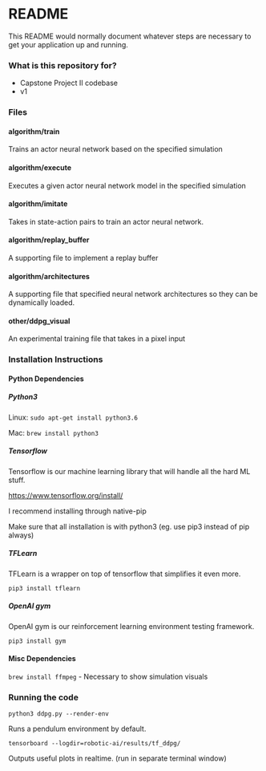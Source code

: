 # README #

This README would normally document whatever steps are necessary to get your application up and running.

### What is this repository for? ###

* Capstone Project II codebase
* v1

### Files ###

#### algorithm/train ####

Trains an actor neural network based on the specified simulation

#### algorithm/execute ####

Executes a given actor neural network model in the specified simulation

#### algorithm/imitate ####

Takes in state-action pairs to train an actor neural network.

#### algorithm/replay_buffer ####

A supporting file to implement a replay buffer

#### algorithm/architectures ####

A supporting file that specified neural network architectures so they can be dynamically loaded.

#### other/ddpg_visual ####

An experimental training file that takes in a pixel input

### Installation Instructions ###

#### Python Dependencies ####

##### Python3 #####
Linux: `sudo apt-get install python3.6`

Mac: `brew install python3`

##### Tensorflow #####

Tensorflow is our machine learning library that will handle all the hard ML stuff.

https://www.tensorflow.org/install/

I recommend installing through native-pip

Make sure that all installation is with python3 (eg. use pip3 instead of pip always)

##### TFLearn #####

TFLearn is a wrapper on top of tensorflow that simplifies it even more.

`pip3 install tflearn`

##### OpenAI gym #####

OpenAI gym is our reinforcement learning environment testing framework.

`pip3 install gym`

#### Misc Dependencies ####
`brew install ffmpeg` - Necessary to show simulation visuals

### Running the code ###

`python3 ddpg.py --render-env`

Runs a pendulum environment by default.

`tensorboard --logdir=robotic-ai/results/tf_ddpg/`

Outputs useful plots in realtime. (run in separate terminal window)